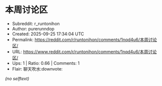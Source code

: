 # 本周讨论区

- Subreddit: r_runtonihon
- Author: purerunndop
- Created: 2025-09-25 17:34:04 UTC
- Permalink: https://reddit.com/r/runtonihon/comments/1nqd4u6/本周讨论区/
- URL: https://www.reddit.com/r/runtonihon/comments/1nqd4u6/本周讨论区/
- Ups: 1 | Ratio: 0.66 | Comments: 1
- Flair: 聊天吹水:downvote:

_(no selftext)_
